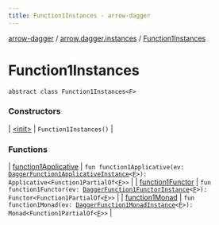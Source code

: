 ```yaml
---
title: Function1Instances - arrow-dagger
---
```


[arrow-dagger](../../index.html) / [arrow.dagger.instances](../index.html) / [Function1Instances](./index.html)

# Function1Instances

`abstract class Function1Instances<F>`

### Constructors

| [&lt;init&gt;](-init-.html) | `Function1Instances()` |

### Functions

| [function1Applicative](function1-applicative.html) | `fun function1Applicative(ev: `[`DaggerFunction1ApplicativeInstance`](../-dagger-function1-applicative-instance/index.html)`<`[`F`](index.html#F)`>): Applicative<Function1PartialOf<`[`F`](index.html#F)`>>` |
| [function1Functor](function1-functor.html) | `fun function1Functor(ev: `[`DaggerFunction1FunctorInstance`](../-dagger-function1-functor-instance/index.html)`<`[`F`](index.html#F)`>): Functor<Function1PartialOf<`[`F`](index.html#F)`>>` |
| [function1Monad](function1-monad.html) | `fun function1Monad(ev: `[`DaggerFunction1MonadInstance`](../-dagger-function1-monad-instance/index.html)`<`[`F`](index.html#F)`>): Monad<Function1PartialOf<`[`F`](index.html#F)`>>` |

